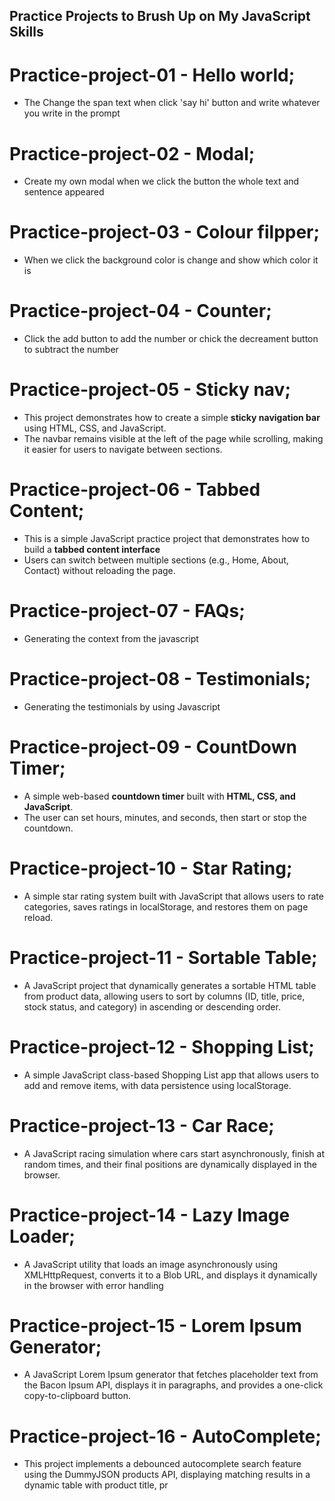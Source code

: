 ## Practice Projects to Brush Up on My JavaScript Skills

# Practice-project-01 - Hello world;
- The Change the span text when click 'say hi' button and write whatever you write in the prompt

# Practice-project-02 - Modal;
- Create my own modal when we click the button the whole text and sentence appeared

# Practice-project-03 - Colour filpper;
- When we click the background color is change and show which color it is

# Practice-project-04 - Counter;
- Click the add button to add the number or chick the decreament button to subtract the number

# Practice-project-05 - Sticky nav;
- This project demonstrates how to create a simple **sticky navigation bar** using HTML, CSS, and JavaScript.
- The navbar remains visible at the left of the page while scrolling, making it easier for users to navigate between sections.

# Practice-project-06 - Tabbed Content;
- This is a simple JavaScript practice project that demonstrates how to build a **tabbed content interface**
- Users can switch between multiple sections (e.g., Home, About, Contact) without reloading the page.

# Practice-project-07 - FAQs;
- Generating the context from the javascript

# Practice-project-08 - Testimonials;
- Generating the testimonials by using Javascript

# Practice-project-09 - CountDown Timer;
- A simple web-based **countdown timer** built with **HTML, CSS, and JavaScript**.
- The user can set hours, minutes, and seconds, then start or stop the countdown.

# Practice-project-10 - Star Rating;
- A simple star rating system built with JavaScript that allows users to rate categories, saves ratings in localStorage, and restores them on page reload.

# Practice-project-11 - Sortable Table;
- A JavaScript project that dynamically generates a sortable HTML table from product data, allowing users to sort by columns (ID, title, price, stock status, and category) in ascending or descending order.


# Practice-project-12 - Shopping List;
- A simple JavaScript class-based Shopping List app that allows users to add and remove items, with data persistence using localStorage.

# Practice-project-13 - Car Race;
- A JavaScript racing simulation where cars start asynchronously, finish at random times, and their final positions are dynamically displayed in the browser.

# Practice-project-14 - Lazy Image Loader;
- A JavaScript utility that loads an image asynchronously using XMLHttpRequest, converts it to a Blob URL, and displays it dynamically in the browser with error handling

# Practice-project-15 - Lorem Ipsum Generator;
- A JavaScript Lorem Ipsum generator that fetches placeholder text from the Bacon Ipsum API, displays it in paragraphs, and provides a one-click copy-to-clipboard button.

# Practice-project-16 - AutoComplete;
- This project implements a debounced autocomplete search feature using the DummyJSON products API, displaying matching results in a dynamic table with product title, pr
